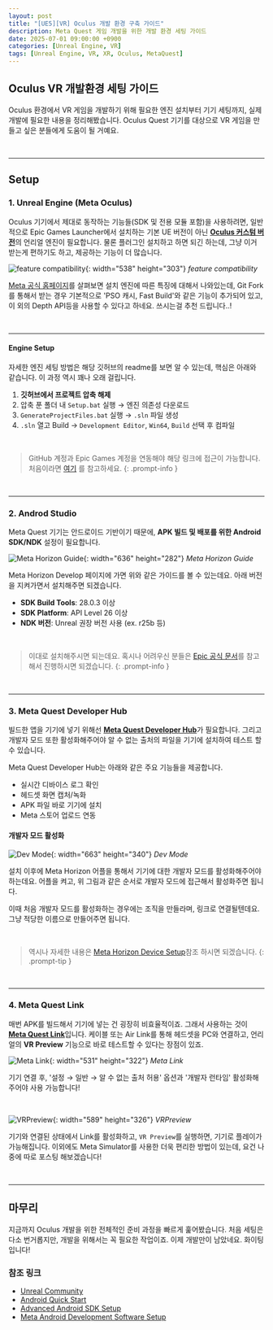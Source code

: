 ```yaml
---
layout: post
title: "[UE5][VR] Oculus 개발 환경 구축 가이드"
description: Meta Quest 게임 개발을 위한 개발 환경 세팅 가이드
date: 2025-07-01 09:00:00 +0900
categories: [Unreal Engine, VR]
tags: [Unreal Engine, VR, XR, Oculus, MetaQuest]
---
```


## Oculus VR 개발환경 세팅 가이드
Oculus 환경에서 VR 게임을 개발하기 위해 필요한 엔진 설치부터 기기 세팅까지, 실제 개발에 필요한 내용을 정리해봤습니다. Oculus Quest 기기를 대상으로 VR 게임을 만들고 싶은 분들에게 도움이 될 거예요.

<br>

---

## Setup

### 1. Unreal Engine (Meta Oculus)
Oculus 기기에서 제대로 동작하는 기능들(SDK 및 전용 모듈 포함)을 사용하려면, 일반적으로 Epic Games Launcher에서 설치하는 기본 UE 버전이 아닌 [**Oculus 커스텀 버전**](https://github.com/oculus-VR/UnrealEngine/)의 언리얼 엔진이 필요합니다. 물론 플러그인 설치하고 하면 되긴 하는데, 그냥 이거 받는게 편하기도 하고, 제공하는 기능이 더 많습니다.


![feature compatibility](/assets/img/post/Oculus_Dev_Guide/UE_Installation_By_feature_compatibility.png){: width="538" height="303"}
*feature compatibility*


[Meta  공식 홈페이지](https://developers.meta.com/horizon/documentation/unreal/unreal-compatibility-matrix/)를 살펴보면 설치 엔진에 따른 특징에 대해서 나와있는데, Git Fork를 통해서 받는 경우 기본적으로 'PSO 캐시, Fast Build'와 같은 기능이 추가되어 있고, 이 외의 Depth API등을 사용할 수 있다고 하네요. 쓰시는걸 추천 드립니다..!

<br>

---

#### Engine Setup
자세한 엔진 세팅 방법은 해당 깃허브의 readme를 보면 알 수 있는데, 핵심은 아래와 같습니다. 이 과정 역시 꽤나 오래 걸립니다.

1. **깃허브에서 프로젝트 압축 해제**
2. 압축 푼 폴더 내 `Setup.bat` 실행 → 엔진 의존성 다운로드
3. `GenerateProjectFiles.bat` 실행 → `.sln` 파일 생성
4. `.sln` 열고 Build → `Development Editor`, `Win64`, `Build` 선택 후 컴파일

<br>

> GitHub 계정과 Epic Games 계정을 연동해야 해당 링크에 접근이 가능합니다. 처음이라면 [여기](https://www.unrealengine.com/en-US/ue-on-github) 를 참고하세요.
{: .prompt-info }

<br>

---

### 2. Androd Studio
Meta Quest 기기는 안드로이드 기반이기 때문에, **APK 빌드 및 배포를 위한 Android SDK/NDK** 설정이 필요합니다.

![Meta Horizon Guide](/assets/img/post/Oculus_Dev_Guide/Meta_Horizon_Guide.png){: width="636" height="282"}
*Meta Horizon Guide*

Meta Horizon Develop 페이지에 가면 위와 같은 가이드를 볼 수 있는데요. 아래 버전을 지켜가면서 설치해주면 되겠습니다.

- **SDK Build Tools**: 28.0.3 이상
- **SDK Platform**: API Level 26 이상
- **NDK 버전**: Unreal 권장 버전 사용 (ex. r25b 등)

<br>

> 이대로 설치해주시면 되는데요. 혹시나 어려우신 분들은 [Epic 공식 문서](https://dev.epicgames.com/documentation/en-us/unreal-engine/advanced-setup-and-troubleshooting-guide-for-using-android-sdk?application_version=5.4)를 참고해서 진행하시면 되겠습니다.
{: .prompt-info }

<br>

---

### 3. Meta Quest Developer Hub
빌드한 앱을 기기에 넣기 위해선 [**Meta Quest Developer Hub**](https://developers.meta.com/horizon/downloads/package/oculus-developer-hub-win)가 필요합니다. 그리고 개발자 모드 또한 활성화해주어야 알 수 없는 출처의 파일을 기기에 설치하여 테스트 할 수 있습니다.

Meta Quest Developer Hub는 아래와 같은 주요 기능들을 제공합니다.

- 실시간 디바이스 로그 확인
- 헤드셋 화면 캡처/녹화
- APK 파일 바로 기기에 설치
- Meta 스토어 업로드 연동

#### 개발자 모드 활성화
![Dev Mode](/assets/img/post/Oculus_Dev_Guide/Horizon_App.jpg){: width="663" height="340"}
*Dev Mode*

설치 이후에 Meta Horizon 어플을 통해서 기기에 대한 개발자 모드를 활성화해주어야 하는데요. 어플을 켜고, 위 그림과 같은 순서로 개발자 모드에 접근해서 활성화주면 됩니다. 

이때 처음 개발자 모드를 활성화하는 경우에는 조직을 만들라며, 링크로 연결될텐데요. 그냥 적당한 이름으로 만들어주면 됩니다.

<br>

> 역시나 자세한 내용은 [Meta Horizon Device Setup](https://developers.meta.com/horizon/documentation/native/android/mobile-device-setup/)참조 하시면 되겠습니다.
{: .prompt-tip }

<br>

---

### 4. Meta Quest Link
매번 APK를 빌드해서 기기에 넣는 건 굉장히 비효율적이죠. 그래서 사용하는 것이 [**Meta Quest Link**](https://www.meta.com/ko-kr/help/quest/1517439565442928/?srsltid=AfmBOopC3YtFxf5ky1OssNxDR2uxBJfHoedO34L05XP3h8vNE_yVRF3w)입니다.  케이블 또는 Air Link를 통해 헤드셋을 PC와 연결하고, 언리얼의 **VR Preview** 기능으로 바로 테스트할 수 있다는 장점이 있죠.

![Meta Link](/assets/img/post/Oculus_Dev_Guide/Meta_Link.png){: width="531" height="322"}
*Meta Link*

기기 연결 후, '설정 → 일반 → 알 수 없는 출처 허용' 옵션과 '개발자 런타임' 활성화해 주어야 사용 가능합니다!

<br>

![VRPreview](/assets/img/post/Oculus_Dev_Guide/VRPreview.png){: width="589" height="326"}
*VRPreview*

기기와 연결된 상태에서 Link를 활성화하고, `VR Preview`를 실행하면, 기기로 플레이가 가능해집니다. 이외에도 Meta Simulator를 사용한 더욱 편리한 방법이 있는데, 요건 나중에 따로 포스팅 해보겠습니다!

<br>

---

## 마무리
지금까지 Oculus 개발을 위한 전체적인 준비 과정을 빠르게 훑어봤습니다. 처음 세팅은 다소 번거롭지만, 개발을 위해서는 꼭 필요한 작업이죠. 이제 개발만이 남았네요. 화이팅입니다!

### 참조 링크
- [Unreal Community](https://dev.epicgames.com/community/learning/tutorials/PYP7/unreal-engine-5-5-x-for-meta-quest-vr)
- [Android Quick Start](https://dev.epicgames.com/documentation/en-us/unreal-engine/setting-up-unreal-engine-projects-for-android-development?application_version=5.4)
- [Advanced Android SDK Setup](https://dev.epicgames.com/documentation/en-us/unreal-engine/advanced-setup-and-troubleshooting-guide-for-using-android-sdk?application_version=5.4)
- [Meta Android Development Software Setup](https://developers.meta.com/horizon/documentation/native/android/mobile-studio-setup-android/?utm_source=chatgpt.com)